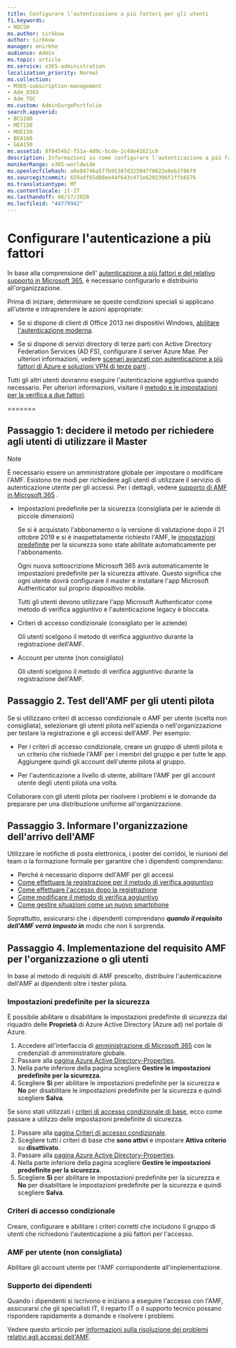 ```yaml
---
title: Configurare l'autenticazione a più fattori per gli utenti
f1.keywords:
- NOCSH
ms.author: sirkkuw
author: sirkkuw
manager: mnirkhe
audience: Admin
ms.topic: article
ms.service: o365-administration
localization_priority: Normal
ms.collection:
- M365-subscription-management
- Adm_O365
- Adm_TOC
ms.custom: AdminSurgePortfolio
search.appverid:
- BCS160
- MET150
- MOE150
- BEA160
- GEA150
ms.assetid: 8f0454b2-f51a-4d9c-bcde-2c48e41621c6
description: Informazioni su come configurare l'autenticazione a più fattori per l'organizzazione.
monikerRange: o365-worldwide
ms.openlocfilehash: a8e84746a577b95307d325047f0822e8eb3786f0
ms.sourcegitcommit: 659adf65d88ee44f643c471e6202396f1ffb6576
ms.translationtype: MT
ms.contentlocale: it-IT
ms.lasthandoff: 06/17/2020
ms.locfileid: "44779942"
---
```

# <a name="set-up-multi-factor-authentication"></a>Configurare l'autenticazione a più fattori
  
In base alla comprensione dell' [autenticazione a più fattori e del relativo supporto in Microsoft 365](multi-factor-authentication-microsoft-365.md), è necessario configurarlo e distribuirlo all'organizzazione.

Prima di iniziare, determinare se queste condizioni speciali si applicano all'utente e intraprendere le azioni appropriate:

- Se si dispone di client di Office 2013 nei dispositivi Windows, [abilitare l'autenticazione moderna](https://docs.microsoft.com/microsoft-365/admin/security-and-compliance/enable-modern-authentication).

- Se si dispone di servizi directory di terze parti con Active Directory Federation Services (AD FS), configurare il server Azure Mae. Per ulteriori informazioni, vedere [scenari avanzati con autenticazione a più fattori di Azure e soluzioni VPN di terze parti](https://docs.microsoft.com/azure/active-directory/authentication/howto-mfaserver-nps-vpn) .


Tutti gli altri utenti dovranno eseguire l'autenticazione aggiuntiva quando necessario. Per ulteriori informazioni, visitare il [metodo e le impostazioni per la verifica a due fattori](https://docs.microsoft.com/azure/active-directory/user-help/multi-factor-authentication-end-user-manage-settings#turn-on-two-factor-verification-prompts-on-a-trusted-device).

=======
## <a name="step-1-decide-on-the-method-of-requiring-your-users-to-use-mfa"></a>Passaggio 1: decidere il metodo per richiedere agli utenti di utilizzare il Master

> [!NOTE]
> È necessario essere un amministratore globale per impostare o modificare l'AMF. Esistono tre modi per richiedere agli utenti di utilizzare il servizio di autenticazione utente per gli accessi. Per i dettagli, vedere [supporto di AMF in Microsoft 365](multi-factor-authentication-microsoft-365.md) .

- Impostazioni predefinite per la sicurezza (consigliata per le aziende di piccole dimensioni)

  Se si è acquistato l'abbonamento o la versione di valutazione dopo il 21 ottobre 2019 e si è inaspettatamente richiesto l'AMF, le [impostazioni predefinite](https://docs.microsoft.com/azure/active-directory/fundamentals/concept-fundamentals-security-defaults) per la sicurezza sono state abilitate automaticamente per l'abbonamento.
  
  Ogni nuova sottoscrizione Microsoft 365 avrà automaticamente le impostazioni predefinite per la sicurezza attivate. Questo significa che ogni utente dovrà configurare il master e installare l'app Microsoft Authenticator sul proprio dispositivo mobile.

  Tutti gli utenti devono utilizzare l'app Microsoft Authenticator come metodo di verifica aggiuntivo e l'autenticazione legacy è bloccata. 

- Criteri di accesso condizionale (consigliato per le aziende)

  Gli utenti scelgono il metodo di verifica aggiuntivo durante la registrazione dell'AMF.

- Account per utente (non consigliato)

  Gli utenti scelgono il metodo di verifica aggiuntivo durante la registrazione dell'AMF.

## <a name="step-2-test-mfa-on-your-pilot-users"></a>Passaggio 2. Test dell'AMF per gli utenti pilota

Se si utilizzano criteri di accesso condizionale o AMF per utente (scelta non consigliata), selezionare gli utenti pilota nell'azienda o nell'organizzazione per testare la registrazione e gli accessi dell'AMF. Per esempio:

- Per i criteri di accesso condizionale, creare un gruppo di utenti pilota e un criterio che richiede l'AMF per i membri del gruppo e per tutte le app. Aggiungere quindi gli account dell'utente pilota al gruppo.

- Per l'autenticazione a livello di utente, abilitare l'AMF per gli account utente degli utenti pilota una volta.

Collaborare con gli utenti pilota per risolvere i problemi e le domande da preparare per una distribuzione uniforme all'organizzazione.

## <a name="step-3-inform-your-organization-that-mfa-is-coming"></a>Passaggio 3. Informare l'organizzazione dell'arrivo dell'AMF

Utilizzare le notifiche di posta elettronica, i poster dei corridoi, le riunioni del team o la formazione formale per garantire che i dipendenti comprendano:

- Perché è necessario disporre dell'AMF per gli accessi
- [Come effettuare la registrazione per il metodo di verifica aggiuntivo](https://support.microsoft.com/office/ace1d096-61e5-449b-a875-58eb3d74de14)
- [Come effettuare l'accesso dopo la registrazione](https://support.microsoft.com/office/2b856342-170a-438e-9a4f-3c092394d3cb)
- [Come modificare il metodo di verifica aggiuntivo](https://support.microsoft.com/office/956ec8d0-7081-4518-a701-f8414cc20831)
- [Come gestire situazioni come un nuovo smartphone](https://support.microsoft.com/office/6951be76-af50-49a4-847f-21391eaa59f2)

Soprattutto, assicurarsi che i dipendenti comprendano ***quando il requisito dell'AMF verrà imposto in*** modo che non li sorprenda.

## <a name="step-4-roll-out-the-mfa-requirement-to-your-organization-or-users"></a>Passaggio 4. Implementazione del requisito AMF per l'organizzazione o gli utenti

In base al metodo di requisiti di AMF prescelto, distribuire l'autenticazione dell'AMF ai dipendenti oltre i tester pilota.

### <a name="security-defaults"></a>Impostazioni predefinite per la sicurezza

È possibile abilitare o disabilitare le impostazioni predefinite di sicurezza dal riquadro delle **Proprietà** di Azure Active Directory (Azure ad) nel portale di Azure.

1.  Accedere all'interfaccia di [amministrazione di Microsoft 365](https://admin.microsoft.com) con le credenziali di amministratore globale.
2.  Passare alla [pagina Azure Active Directory-Properties](https://portal.azure.com/#blade/Microsoft_AAD_IAM/ActiveDirectoryMenuBlade/Properties).
3.  Nella parte inferiore della pagina scegliere **Gestire le impostazioni predefinite per la sicurezza**.
4.  Scegliere **Sì** per abilitare le impostazioni predefinite per la sicurezza e **No** per disabilitare le impostazioni predefinite per la sicurezza e quindi scegliere **Salva**.

Se sono stati utilizzati i [criteri di accesso condizionale di base](https://docs.microsoft.com/azure/active-directory/conditional-access/concept-baseline-protection), ecco come passare a utilizzo delle impostazioni predefinite di sicurezza.

1.  Passare alla [pagina Criteri di accesso condizionale](https://portal.azure.com/#blade/Microsoft_AAD_IAM/ConditionalAccessBlade/Policies).
2.  Scegliere tutti i criteri di base che **sono attivi** e impostare **Attiva criterio** su **disattivato**.
2.  Passare alla [pagina Azure Active Directory-Properties](https://portal.azure.com/#blade/Microsoft_AAD_IAM/ActiveDirectoryMenuBlade/Properties).
4.  Nella parte inferiore della pagina scegliere **Gestire le impostazioni predefinite per la sicurezza**.
5.  Scegliere **Sì** per abilitare le impostazioni predefinite per la sicurezza e **No** per disabilitare le impostazioni predefinite per la sicurezza e quindi scegliere **Salva**.

### <a name="conditional-access-policies"></a>Criteri di accesso condizionale

Creare, configurare e abilitare i criteri corretti che includono il gruppo di utenti che richiedono l'autenticazione a più fattori per l'accesso.

### <a name="per-user-mfa-not-recommended"></a>AMF per utente (non consigliata)

Abilitare gli account utente per l'AMF corrispondente all'implementazione.

### <a name="supporting-your-employees"></a>Supporto dei dipendenti

Quando i dipendenti si iscrivono e iniziano a eseguire l'accesso con l'AMF, assicurarsi che gli specialisti IT, il reparto IT o il supporto tecnico possano rispondere rapidamente a domande e risolvere i problemi.

Vedere questo articolo per [informazioni sulla risoluzione dei problemi relativi agli accessi dell'AMF](https://support.microsoft.com/office/6951be76-af50-49a4-847f-21391eaa59f2). 


